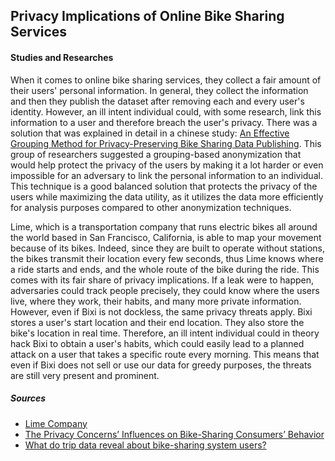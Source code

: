 ## Privacy Implications of Online Bike Sharing Services 

#### Studies and Researches

When it comes to online bike sharing services, they collect a fair amount of their users' personal information. In general, they collect the information and then they publish the dataset after removing each and every user's identity. However, an ill intent individual could, with some research, link this information to a user and therefore breach the user's privacy. There was a solution that was explained in detail in a chinese study: [An Effective Grouping Method for Privacy-Preserving Bike Sharing Data Publishing](https://www.mdpi.com/1999-5903/9/4/65). This group of researchers suggested a grouping-based anonymization that would help protect the privacy of the users by making it a lot harder or even impossible for an adversary to link the personal information to an individual. This technique is a good balanced solution that protects the privacy of the users while maximizing the data utility, as it utilizes the data more efficiently for analysis purposes compared to other anonymization techniques.

Lime, which is a transportation company that runs electric bikes all around the world based in San Francisco, California, is able to map your movement because of its bikes. Indeed, since they are built to operate without stations, the bikes transmit their location every few seconds, thus Lime knows where a ride starts and ends, and the whole route of the bike during the ride. This comes with its fair share of privacy implications. If a leak were to happen, adversaries could track people precisely, they could know where the users live, where they work, their habits, and many more private information. However, even if Bixi is not dockless, the same privacy threats apply. Bixi stores a user's start location and their end location. They also store the bike's location in real time. Therefore, an ill intent individual could in theory hack Bixi to obtain a user's habits, which could easily lead to a planned attack on a user that takes a specific route every morning. This means that even if Bixi does not sell or use our data for greedy purposes, the threats are still very present and prominent.







##### Sources
- [Lime Company](https://www.technologyreview.com/2018/09/28/139983/the-secret-data-collected-by-dockless-bikes-is-helping-cities-map-your-movement/)
- [The Privacy Concerns’ Influences on Bike-Sharing Consumers’ Behavior](https://www.aasmr.org/jsms/Vol12/JSMS%20April%202022/Vol.12No.02.12.pdf)
- [What do trip data reveal about bike-sharing system users?](https://www.sciencedirect.com/science/article/pii/S0966692321000247)

